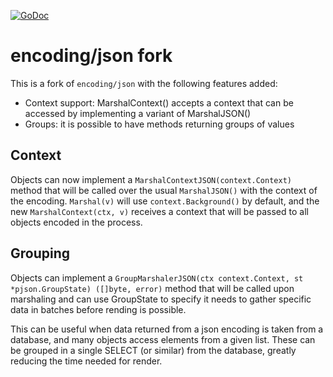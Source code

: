 [![GoDoc](https://godoc.org/github.com/KarpelesLab/pjson?status.svg)](https://godoc.org/github.com/KarpelesLab/pjson)

# encoding/json fork

This is a fork of `encoding/json` with the following features added:

* Context support: MarshalContext() accepts a context that can be accessed by implementing a variant of MarshalJSON()
* Groups: it is possible to have methods returning groups of values

## Context

Objects can now implement a `MarshalContextJSON(context.Context)` method that will be called over the usual `MarshalJSON()` with
the context of the encoding. `Marshal(v)` will use `context.Background()` by default, and the new `MarshalContext(ctx, v)` receives
a context that will be passed to all objects encoded in the process.

## Grouping

Objects can implement a `GroupMarshalerJSON(ctx context.Context, st *pjson.GroupState) ([]byte, error)` method that will be
called upon marshaling and can use GroupState to specify it needs to gather specific data in batches before rending is possible.

This can be useful when data returned from a json encoding is taken from a database, and many objects access elements from a given
list. These can be grouped in a single SELECT (or similar) from the database, greatly reducing the time needed for render.
